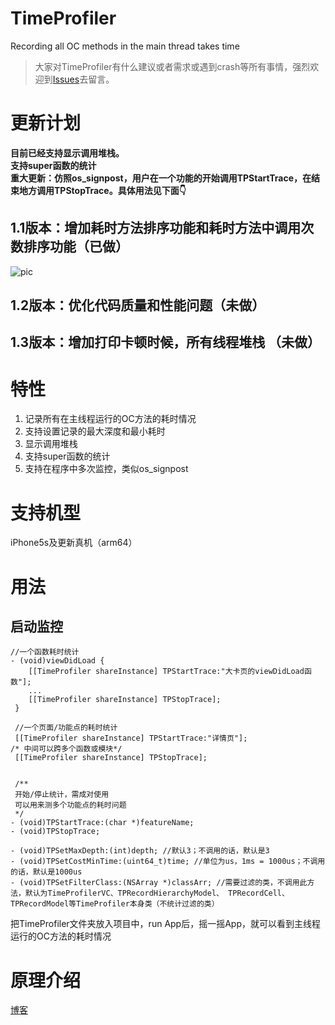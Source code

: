 # TimeProfiler
Recording all OC methods in the main thread takes time

> 大家对TimeProfiler有什么建议或者需求或遇到crash等所有事情，强烈欢迎到[Issues](https://github.com/maniackk/TimeProfiler/issues)去留言。



# 更新计划
**目前已经支持显示调用堆栈。**  
**支持super函数的统计**   
**重大更新：仿照os_signpost，用户在一个功能的开始调用TPStartTrace，在结束地方调用TPStopTrace。具体用法见下面👇**
## 1.1版本：增加耗时方法排序功能和耗时方法中调用次数排序功能（已做）

![pic](https://wukaikai.tech/images/tuchuang/tpjj.png)

## 1.2版本：优化代码质量和性能问题（未做） 
## 1.3版本：增加打印卡顿时候，所有线程堆栈 （未做）


# 特性
1. 记录所有在主线程运行的OC方法的耗时情况
2. 支持设置记录的最大深度和最小耗时
3. 显示调用堆栈
4. 支持super函数的统计
5. 支持在程序中多次监控，类似os_signpost

# 支持机型
iPhone5s及更新真机（arm64）

# 用法
## 启动监控

```
//一个函数耗时统计
- (void)viewDidLoad {
    [[TimeProfiler shareInstance] TPStartTrace:"大卡页的viewDidLoad函数"];
    ...
    [[TimeProfiler shareInstance] TPStopTrace];
 }
 
 //一个页面/功能点的耗时统计
 [[TimeProfiler shareInstance] TPStartTrace:"详情页"];
/* 中间可以跨多个函数或模块*/
 [[TimeProfiler shareInstance] TPStopTrace];
 
 
 /**
 开始/停止统计，需成对使用
 可以用来测多个功能点的耗时问题
 */
- (void)TPStartTrace:(char *)featureName;
- (void)TPStopTrace;

- (void)TPSetMaxDepth:(int)depth; //默认3；不调用的话，默认是3
- (void)TPSetCostMinTime:(uint64_t)time; //单位为us，1ms = 1000us；不调用的话，默认是1000us
- (void)TPSetFilterClass:(NSArray *)classArr; //需要过滤的类，不调用此方法，默认为TimeProfilerVC、TPRecordHierarchyModel、 TPRecordCell、TPRecordModel等TimeProfiler本身类（不统计过滤的类）
```

把TimeProfiler文件夹放入项目中，run App后，摇一摇App，就可以看到主线程运行的OC方法的耗时情况

# 原理介绍
[博客](https://juejin.im/post/5d146490f265da1bc37f2065)

